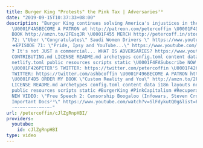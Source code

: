 ```yaml
---
title: Burger King "Protests" the Pink Tax | Adversaries⁷³
date: "2019-09-15T10:37:33+08:00"
description: "Burger King continues solving America's injustices in their new ad!
  \U0001F4A5BECOME A PATRON at http://patreon.com/petercoffin \U0001F4D5 ORDER MY
  BOOK http://amzn.to/2FEsqJR \U0001F455 MERCH http://petercoff.in/store ⏪EPISODE
  72: \"Uber \"Congratulates\" Saudi Women Drivers \" https://www.youtube.com/watch?v=A8LnCbRlPho&list=PL9oHQnEByWyXeSTT3Vm3oyTR-e3Tg0Vj0
  ⏪EPISODE 71: \"Pride, Ipsy and YouTube...\" https://www.youtube.com/watch?v=ULCh-pJ_QS0&list=PL9oHQnEByWyXeSTT3Vm3oyTR-e3Tg0Vj0
  ❓ It's not JUST a commercial... WHAT IS ADVERSARIES? https://www.youtube.com/watch?v=eiyOLXfOin4&index=3&list=PL9oHQnEByWyXeSTT3Vm3oyTR-e3Tg0Vj0
  CONTRIBUTING.md LICENSE README.md archetypes config.toml content data i18n layouts
  netlify.toml public resources scripts static \U0001F4FASubscribe NOW! http://petercoff.in/subscribe
  \U0001F426PETER'S TWITTER: https://twitter.com/petercoffin \U0001F426ASHLEIGH'S
  TWITTER: https://twitter.com/ashbcoffin \U0001F496BECOME A PATRON http://patreon.com/petercoffin
  \U0001F4D5 ORDER MY BOOK \"Custom Reality and You\" http://amzn.to/2FEsqJR CONTRIBUTING.md
  LICENSE README.md archetypes config.toml content data i18n layouts netlify.toml
  public resources scripts static #BurgerKing #PinkCapitalism #Recuperation -~-~~-~~~-~~-~-
  NEW VIDEO: \"Free Speech 2: Censorship Boogaloo (Infowars, Steven Crowder) | Very
  Important Docs²³\" https://www.youtube.com/watch?v=SlFdykutQ0g&list=PL9oHQnEByWyXObkJN9YYQS9hxBjpN8RLG
  -~-~~-~~~-~~-~-"
url: /petercoffin/cJlZgRnpHBI/
providers:
  youtube:
    id: cJlZgRnpHBI
type: video
---
```

